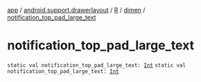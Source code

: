 [app](../../../index.md) / [android.support.drawerlayout](../../index.md) / [R](../index.md) / [dimen](index.md) / [notification_top_pad_large_text](./notification_top_pad_large_text.md)

# notification_top_pad_large_text

`static val notification_top_pad_large_text: `[`Int`](https://kotlinlang.org/api/latest/jvm/stdlib/kotlin/-int/index.html)
`static val notification_top_pad_large_text: `[`Int`](https://kotlinlang.org/api/latest/jvm/stdlib/kotlin/-int/index.html)